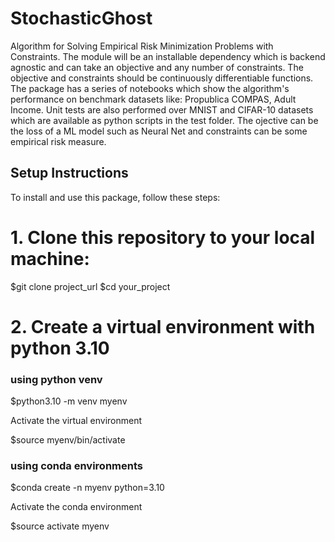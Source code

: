 # StochasticGhost
Algorithm for Solving Empirical Risk Minimization Problems with Constraints.
The module will be an installable dependency which is backend agnostic and can take an objective and any number of constraints.
The objective and constraints should be continuously differentiable functions.
The package has a series of notebooks which show the algorithm's performance on benchmark datasets like: Propublica COMPAS, Adult Income.
Unit tests are also performed over MNIST and CIFAR-10 datasets which are available as python scripts in the test folder.
The ojective can be the loss of a ML model such as Neural Net and constraints can be some empirical risk measure.

## Setup Instructions

To install and use this package, follow these steps:

# 1. Clone this repository to your local machine:

   $git clone project_url
   $cd your_project

# 2. Create a virtual environment with python 3.10
  ### using python venv
   
   $python3.10 -m venv myenv

   Activate the virtual environment
   
   $source myenv/bin/activate

  ### using conda environments

   $conda create -n myenv python=3.10

   Activate the conda environment
   
   $source activate myenv
